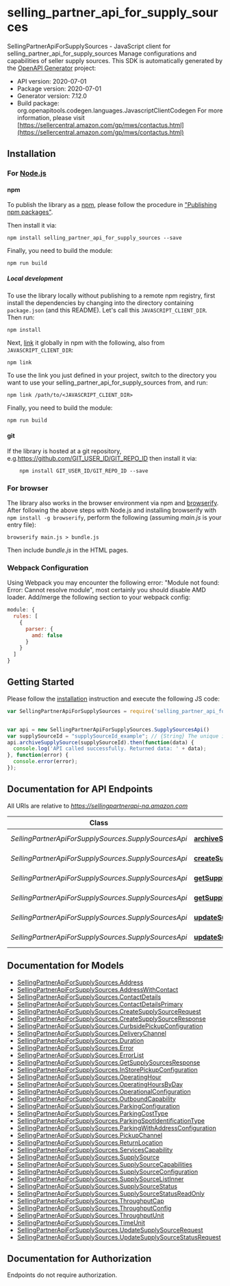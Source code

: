 # selling_partner_api_for_supply_sources

SellingPartnerApiForSupplySources - JavaScript client for selling_partner_api_for_supply_sources
Manage configurations and capabilities of seller supply sources.
This SDK is automatically generated by the [OpenAPI Generator](https://openapi-generator.tech) project:

- API version: 2020-07-01
- Package version: 2020-07-01
- Generator version: 7.12.0
- Build package: org.openapitools.codegen.languages.JavascriptClientCodegen
For more information, please visit [https://sellercentral.amazon.com/gp/mws/contactus.html](https://sellercentral.amazon.com/gp/mws/contactus.html)

## Installation

### For [Node.js](https://nodejs.org/)

#### npm

To publish the library as a [npm](https://www.npmjs.com/), please follow the procedure in ["Publishing npm packages"](https://docs.npmjs.com/getting-started/publishing-npm-packages).

Then install it via:

```shell
npm install selling_partner_api_for_supply_sources --save
```

Finally, you need to build the module:

```shell
npm run build
```

##### Local development

To use the library locally without publishing to a remote npm registry, first install the dependencies by changing into the directory containing `package.json` (and this README). Let's call this `JAVASCRIPT_CLIENT_DIR`. Then run:

```shell
npm install
```

Next, [link](https://docs.npmjs.com/cli/link) it globally in npm with the following, also from `JAVASCRIPT_CLIENT_DIR`:

```shell
npm link
```

To use the link you just defined in your project, switch to the directory you want to use your selling_partner_api_for_supply_sources from, and run:

```shell
npm link /path/to/<JAVASCRIPT_CLIENT_DIR>
```

Finally, you need to build the module:

```shell
npm run build
```

#### git

If the library is hosted at a git repository, e.g.https://github.com/GIT_USER_ID/GIT_REPO_ID
then install it via:

```shell
    npm install GIT_USER_ID/GIT_REPO_ID --save
```

### For browser

The library also works in the browser environment via npm and [browserify](http://browserify.org/). After following
the above steps with Node.js and installing browserify with `npm install -g browserify`,
perform the following (assuming *main.js* is your entry file):

```shell
browserify main.js > bundle.js
```

Then include *bundle.js* in the HTML pages.

### Webpack Configuration

Using Webpack you may encounter the following error: "Module not found: Error:
Cannot resolve module", most certainly you should disable AMD loader. Add/merge
the following section to your webpack config:

```javascript
module: {
  rules: [
    {
      parser: {
        amd: false
      }
    }
  ]
}
```

## Getting Started

Please follow the [installation](#installation) instruction and execute the following JS code:

```javascript
var SellingPartnerApiForSupplySources = require('selling_partner_api_for_supply_sources');


var api = new SellingPartnerApiForSupplySources.SupplySourcesApi()
var supplySourceId = "supplySourceId_example"; // {String} The unique identifier of a supply source.
api.archiveSupplySource(supplySourceId).then(function(data) {
  console.log('API called successfully. Returned data: ' + data);
}, function(error) {
  console.error(error);
});


```

## Documentation for API Endpoints

All URIs are relative to *https://sellingpartnerapi-na.amazon.com*

Class | Method | HTTP request | Description
------------ | ------------- | ------------- | -------------
*SellingPartnerApiForSupplySources.SupplySourcesApi* | [**archiveSupplySource**](docs/SupplySourcesApi.md#archiveSupplySource) | **DELETE** /supplySources/2020-07-01/supplySources/{supplySourceId} | 
*SellingPartnerApiForSupplySources.SupplySourcesApi* | [**createSupplySource**](docs/SupplySourcesApi.md#createSupplySource) | **POST** /supplySources/2020-07-01/supplySources | 
*SellingPartnerApiForSupplySources.SupplySourcesApi* | [**getSupplySource**](docs/SupplySourcesApi.md#getSupplySource) | **GET** /supplySources/2020-07-01/supplySources/{supplySourceId} | 
*SellingPartnerApiForSupplySources.SupplySourcesApi* | [**getSupplySources**](docs/SupplySourcesApi.md#getSupplySources) | **GET** /supplySources/2020-07-01/supplySources | 
*SellingPartnerApiForSupplySources.SupplySourcesApi* | [**updateSupplySource**](docs/SupplySourcesApi.md#updateSupplySource) | **PUT** /supplySources/2020-07-01/supplySources/{supplySourceId} | 
*SellingPartnerApiForSupplySources.SupplySourcesApi* | [**updateSupplySourceStatus**](docs/SupplySourcesApi.md#updateSupplySourceStatus) | **PUT** /supplySources/2020-07-01/supplySources/{supplySourceId}/status | 


## Documentation for Models

 - [SellingPartnerApiForSupplySources.Address](docs/Address.md)
 - [SellingPartnerApiForSupplySources.AddressWithContact](docs/AddressWithContact.md)
 - [SellingPartnerApiForSupplySources.ContactDetails](docs/ContactDetails.md)
 - [SellingPartnerApiForSupplySources.ContactDetailsPrimary](docs/ContactDetailsPrimary.md)
 - [SellingPartnerApiForSupplySources.CreateSupplySourceRequest](docs/CreateSupplySourceRequest.md)
 - [SellingPartnerApiForSupplySources.CreateSupplySourceResponse](docs/CreateSupplySourceResponse.md)
 - [SellingPartnerApiForSupplySources.CurbsidePickupConfiguration](docs/CurbsidePickupConfiguration.md)
 - [SellingPartnerApiForSupplySources.DeliveryChannel](docs/DeliveryChannel.md)
 - [SellingPartnerApiForSupplySources.Duration](docs/Duration.md)
 - [SellingPartnerApiForSupplySources.Error](docs/Error.md)
 - [SellingPartnerApiForSupplySources.ErrorList](docs/ErrorList.md)
 - [SellingPartnerApiForSupplySources.GetSupplySourcesResponse](docs/GetSupplySourcesResponse.md)
 - [SellingPartnerApiForSupplySources.InStorePickupConfiguration](docs/InStorePickupConfiguration.md)
 - [SellingPartnerApiForSupplySources.OperatingHour](docs/OperatingHour.md)
 - [SellingPartnerApiForSupplySources.OperatingHoursByDay](docs/OperatingHoursByDay.md)
 - [SellingPartnerApiForSupplySources.OperationalConfiguration](docs/OperationalConfiguration.md)
 - [SellingPartnerApiForSupplySources.OutboundCapability](docs/OutboundCapability.md)
 - [SellingPartnerApiForSupplySources.ParkingConfiguration](docs/ParkingConfiguration.md)
 - [SellingPartnerApiForSupplySources.ParkingCostType](docs/ParkingCostType.md)
 - [SellingPartnerApiForSupplySources.ParkingSpotIdentificationType](docs/ParkingSpotIdentificationType.md)
 - [SellingPartnerApiForSupplySources.ParkingWithAddressConfiguration](docs/ParkingWithAddressConfiguration.md)
 - [SellingPartnerApiForSupplySources.PickupChannel](docs/PickupChannel.md)
 - [SellingPartnerApiForSupplySources.ReturnLocation](docs/ReturnLocation.md)
 - [SellingPartnerApiForSupplySources.ServicesCapability](docs/ServicesCapability.md)
 - [SellingPartnerApiForSupplySources.SupplySource](docs/SupplySource.md)
 - [SellingPartnerApiForSupplySources.SupplySourceCapabilities](docs/SupplySourceCapabilities.md)
 - [SellingPartnerApiForSupplySources.SupplySourceConfiguration](docs/SupplySourceConfiguration.md)
 - [SellingPartnerApiForSupplySources.SupplySourceListInner](docs/SupplySourceListInner.md)
 - [SellingPartnerApiForSupplySources.SupplySourceStatus](docs/SupplySourceStatus.md)
 - [SellingPartnerApiForSupplySources.SupplySourceStatusReadOnly](docs/SupplySourceStatusReadOnly.md)
 - [SellingPartnerApiForSupplySources.ThroughputCap](docs/ThroughputCap.md)
 - [SellingPartnerApiForSupplySources.ThroughputConfig](docs/ThroughputConfig.md)
 - [SellingPartnerApiForSupplySources.ThroughputUnit](docs/ThroughputUnit.md)
 - [SellingPartnerApiForSupplySources.TimeUnit](docs/TimeUnit.md)
 - [SellingPartnerApiForSupplySources.UpdateSupplySourceRequest](docs/UpdateSupplySourceRequest.md)
 - [SellingPartnerApiForSupplySources.UpdateSupplySourceStatusRequest](docs/UpdateSupplySourceStatusRequest.md)


## Documentation for Authorization

Endpoints do not require authorization.


